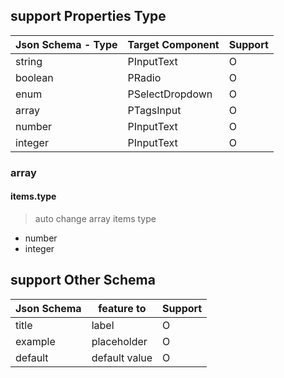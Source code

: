 ## support Properties Type

| Json Schema - Type | Target Component | Support |
|--------------------|------------------|---------|
| string             | PInputText       |    O    |
| boolean            | PRadio           |    O    |
| enum               | PSelectDropdown  |    O    |
| array              | PTagsInput       |    O    |
| number             | PInputText       |    O    |
| integer            | PInputText       |    O    |


### array
#### items.type
> auto change array items type

- number
- integer


## support Other Schema
| Json Schema      | feature to      | Support |
|------------------|-----------------|---------|
| title            | label           |    O    |
| example          | placeholder     |    O    |
| default          | default value   |    O    |


